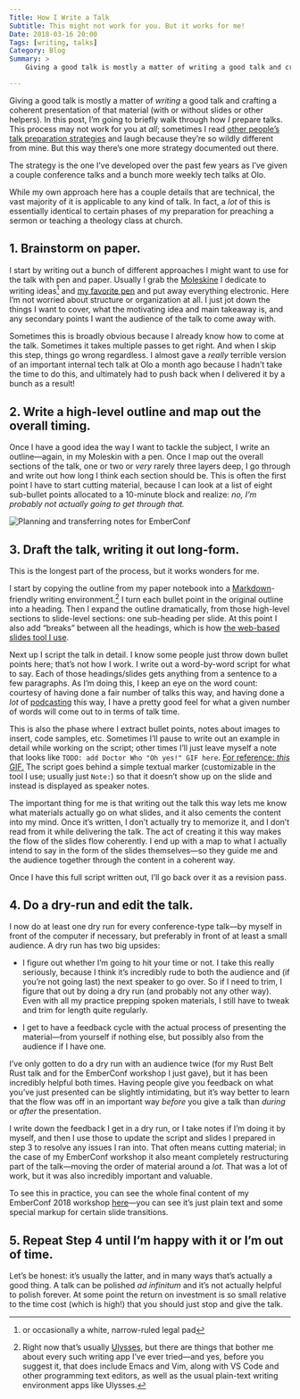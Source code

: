 ```yaml
---
Title: How I Write a Talk
Subtitle: This might not work for you. But it works for me!
Date: 2018-03-16 20:00
Tags: [writing, talks]
Category: Blog
Summary: >
    Giving a good talk is mostly a matter of writing a good talk and crafting a coherent presentation of that material (with or without slides or other helpers). In this post, I’m going to briefly walk through how *I* prepare talks. This process may not work for you at all; sometimes I read other people’s talk preparation strategies and laugh because they’re so wildly different from mine. But this way there’s one more strategy documented out there.

---
```


Giving a good talk is mostly a matter of *writing* a good talk and crafting a coherent presentation of that material (with or without slides or other helpers). In this post, I’m going to briefly walk through how *I* prepare talks. This process may not work for you at *all*; sometimes I read [other people’s talk preparation strategies](TODO:%20Chris%20Coyier/CSS%20Tricks) and laugh because they’re so wildly different from mine. But this way there’s one more strategy documented out there.

The strategy is the one I’ve developed over the past few years as I’ve given a couple conference talks and a bunch more weekly tech talks at Olo.

While my own approach here has a couple details that are technical, the vast majority of it is applicable to any kind of talk. In fact, a *lot* of this is essentially identical to certain phases of my preparation for preaching a sermon or teaching a theology class at church.

## 1. Brainstorm on paper.

I start by writing out a bunch of different approaches I might want to use for the talk with pen and paper. Usually I grab the [Moleskine](https://us.moleskine.com/en/) I dedicate to writing ideas[^1] and [my favorite pen](https://www.jetpens.com/Pilot-Juice-Up-Gel-Pen-0.4-mm-Blue-Black/pd/18166) and put away everything electronic. Here I’m not worried about structure or organization at all. I just jot down the things I want to cover, what the motivating idea and main takeaway is, and any secondary points I want the audience of the talk to come away with.

Sometimes this is broadly obvious because I already know how to come at the talk. Sometimes it takes multiple passes to get right. And when I skip this step, things go wrong regardless. I almost gave a *really* terrible version of an important internal tech talk at Olo a month ago because I hadn’t take the time to do this, and ultimately had to push back when I delivered it by a bunch as a result!

## 2. Write a high-level outline and map out the overall timing.

Once I have a good idea the way I want to tackle the subject, I write an outline—again, in my Moleskin with a pen. Once I map out the overall sections of the talk, one or two or *very* rarely three layers deep, I go through and write out how long I think each section should be. This is often the first point I have to start cutting material, because I can look at a list of eight sub-bullet points allocated to a 10-minute block and realize: *no, I’m probably not actually going to get through that.*

![Planning and transferring notes for EmberConf](http://cdn.chriskrycho.com/images/emberconf-notes.jpg "EmberConf notes")

## 3. Draft the talk, writing it out long-form.

This is the longest part of the process, but it works wonders for me.

I start by copying the outline from my paper notebook into a [Markdown](https://daringfireball.net/projects/markdown/)-friendly writing environment.[^2] I turn each bullet point in the original outline into a heading. Then I expand the outline dramatically, from those high-level sections to slide-level sections: one sub-heading per slide. At this point I also add “breaks” between all the headings, which is how [the web-based slides tool I use](https://revealjs.com/).

Next up I script the talk in detail. I know some people just throw down bullet points here; that’s not how I work. I write out a word-by-word script for what to say. Each of those headings/slides gets anything from a sentence to a few paragraphs. As I’m doing this, I keep an eye on the word count: courtesy of having done a fair number of talks this way, and having done a *lot* of [podcasting](http://www.newrustacean.com) this way, I have a pretty good feel for what a given number of words will come out to in terms of talk time.

This is also the phase where I extract bullet points, notes about images to insert, code samples, etc. Sometimes I’ll pause to write out an example in detail while working on the script; other times I’ll just leave myself a note that looks like `TODO: add Doctor Who "Oh yes!" GIF here`. [For reference: *this* GIF.](http://i0.kym-cdn.com/photos/images/original/000/507/438/eeb.gif) The script goes behind a simple textual marker (customizable in the tool I use; usually just `Note:`) so that it doesn’t show up on the slide and instead is displayed as speaker notes.

The important thing for me is that writing out the talk this way lets me know what materials actually go on what slides, and it also cements the content into my mind. Once it’s written, I don’t actually try to memorize it, and I don’t read from it while delivering the talk. The act of creating it this way makes the flow of the slides flow coherently. I end up with a map to what I actually intend to say in the form of the slides themselves—so they guide me and the audience together through the content in a coherent way.

Once I have this full script written out, I’ll go back over it as a revision pass.

## 4. Do a dry-run and edit the talk.

I now do at least one dry run for every conference-type talk—by myself in front of the computer if necessary, but preferably in front of at least a small audience. A dry run has two big upsides:

- I figure out whether I’m going to hit your time or not. I take this really seriously, because I think it’s incredibly rude to both the audience and (if you’re not going last) the next speaker to go over. So if I need to trim, I figure that out by doing a dry run (and probably not any other way). Even with all my practice prepping spoken materials, I still have to tweak and trim for length quite regularly.

- I get to have a feedback cycle with the actual process of presenting the material—from yourself if nothing else, but possibly also from the audience if I have one.

I’ve only gotten to do a dry run with an audience twice (for my Rust Belt Rust talk and for the EmberConf workshop I just gave), but it has been incredibly helpful both times. Having people give you feedback on what you’ve just presented can be slightly intimidating, but it’s way better to learn that the flow was off in an important way *before* you give a talk than *during* or *after* the presentation.

I write down the feedback I get in a dry run, or I take notes if I’m doing it by myself, and then I use those to update the script and slides I prepared in step 3 to resolve any issues I ran into. That often means cutting material; in the case of my EmberConf workshop it also meant completely restructuring part of the talk—moving the order of material around a *lot*. That was a lot of work, but it was also incredibly important and valuable.

To see this in practice, you can see the whole final content of my EmberConf 2018 workshop [here](https://raw.githubusercontent.com/chriskrycho/emberconf-slides/master/talk.md)—you can see it’s just plain text and some special markup for certain slide transitions.

## 5. Repeat Step 4 until I’m happy with it or I’m out of time.

Let’s be honest: it’s usually the latter, and in many ways that’s actually a good thing. A talk can be polished _ad infinitum_ and it’s not actually helpful to polish forever. At some point the return on investment is so small relative to the time cost (which is high!) that you should just stop and give the talk.

[^1]:   or occasionally a white, narrow-ruled legal pad

[^2]:   Right now that’s usually [Ulysses](TODO), but there are things that bother me about every such writing app I’ve ever tried—and yes, before you suggest it, that does include Emacs and Vim, along with VS Code and other programming text editors, as well as the usual plain-text writing environment apps like Ulysses.

